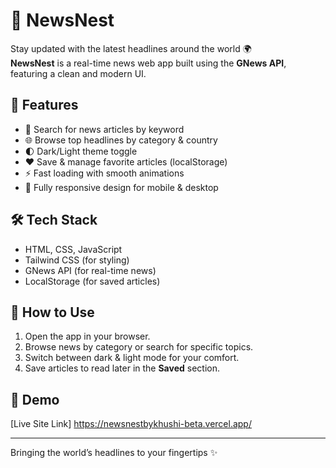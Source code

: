 # 📰 NewsNest

Stay updated with the latest headlines around the world 🌍  
**NewsNest** is a real-time news web app built using the **GNews API**, featuring a clean and modern UI.

## 🚀 Features
- 🔎 Search for news articles by keyword  
- 🌐 Browse top headlines by category & country  
- 🌓 Dark/Light theme toggle  
- ❤️ Save & manage favorite articles (localStorage)  
- ⚡ Fast loading with smooth animations  
- 📱 Fully responsive design for mobile & desktop  

## 🛠️ Tech Stack
- HTML, CSS, JavaScript  
- Tailwind CSS (for styling)  
- GNews API (for real-time news)  
- LocalStorage (for saved articles)

## 🎯 How to Use
1. Open the app in your browser.  
2. Browse news by category or search for specific topics.  
3. Switch between dark & light mode for your comfort.  
4. Save articles to read later in the **Saved** section.  

## 📌 Demo
[Live Site Link] https://newsnestbykhushi-beta.vercel.app/

---
Bringing the world’s headlines to your fingertips ✨
